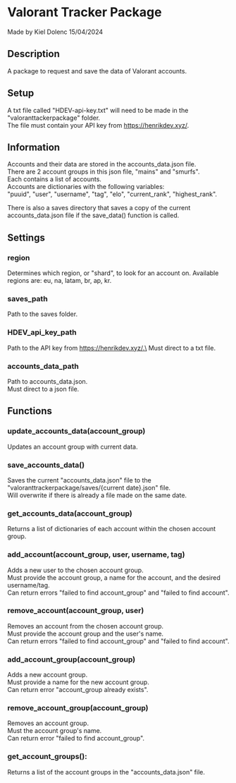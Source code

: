 # Valorant Tracker Package
Made by Kiel Dolenc 15/04/2024

## Description
A package to request and save the data of Valorant accounts.

## Setup
A txt file called "HDEV-api-key.txt" will need to be made in the "valoranttackerpackage" folder.\
The file must contain your API key from https://henrikdev.xyz/.

## Information
Accounts and their data are stored in the accounts_data.json file.\
There are 2 account groups in this json file, "mains" and "smurfs".\
Each contains a list of accounts.\
Accounts are dictionaries with the following variables:\
"puuid", "user", "username", "tag", "elo", "current_rank", "highest_rank".

There is also a saves directory that saves a copy of the current accounts_data.json file if the save_data() function is called.

## Settings
### region
Determines which region, or "shard", to look for an account on.
Available regions are: eu, na, latam, br, ap, kr.

### saves_path
Path to the saves folder.

### HDEV_api_key_path
Path to the API key from https://henrikdev.xyz/.\
Must direct to a txt file.

### accounts_data_path
Path to accounts_data.json.\
Must direct to a json file.

## Functions
### update_accounts_data(account_group)
Updates an account group with current data.

### save_accounts_data()
Saves the current "accounts_data.json" file to the "valoranttrackerpackage/saves/{current date}.json" file.\
Will overwrite if there is already a file made on the same date.

### get_accounts_data(account_group)
Returns a list of dictionaries of each account within the chosen account group.

### add_account(account_group, user, username, tag)
Adds a new user to the chosen account group.\
Must provide the account group, a name for the account, and the desired username/tag.\
Can return errors "failed to find account_group" and "failed to find account".

### remove_account(account_group, user)
Removes an account from the chosen account group.\
Must provide the account group and the user's name.\
Can return errors "failed to find account_group" and "failed to find account".

### add_account_group(account_group)
Adds a new account group.\
Must provide a name for the new account group.\
Can return error "account_group already exists".

### remove_account_group(account_group)
Removes an account group.\
Must the account group's name.\
Can return error "failed to find account_group".

### get_account_groups():
Returns a list of the account groups in the "accounts_data.json" file.